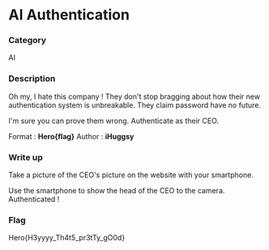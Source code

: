# AI Authentication

### Category

AI

### Description

Oh my, I hate this company ! They don't stop bragging about how their new authentication system is unbreakable. They claim password have no future.

I'm sure you can prove them wrong. Authenticate as their CEO.


Format : **Hero{flag}**
Author : **iHuggsy**

### Write up

Take a picture of the CEO's picture on the website with your smartphone.

Use the smartphone to show the head of the CEO to the camera.
Authenticated !

### Flag

Hero{H3yyyy_Th4t5_pr3tTy_gO0d}